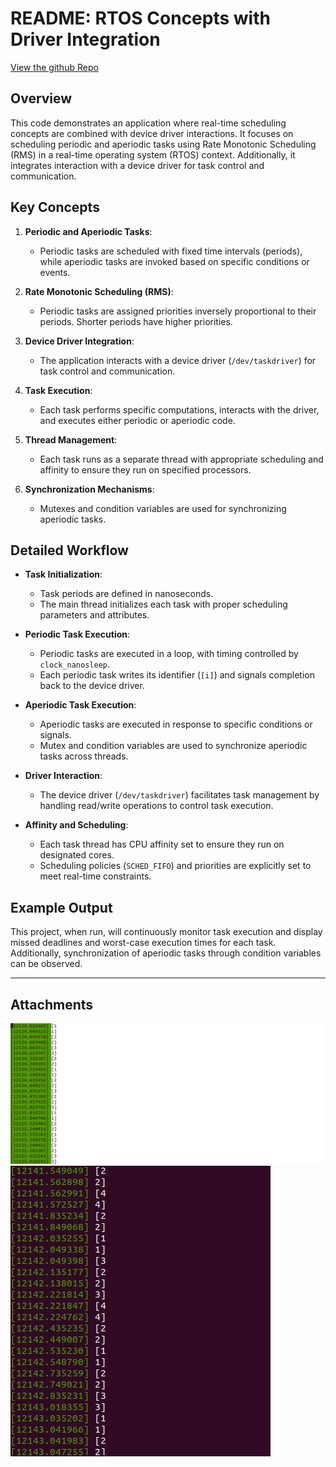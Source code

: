 # README: RTOS Concepts with Driver Integration

[View the github Repo](https://github.com/Melasmar-711/Simple_driver.git)

## Overview

This code demonstrates an application where real-time scheduling concepts are combined with device driver interactions. It focuses on scheduling periodic and aperiodic tasks using Rate Monotonic Scheduling (RMS) in a real-time operating system (RTOS) context. Additionally, it integrates interaction with a device driver for task control and communication.

## Key Concepts

1. **Periodic and Aperiodic Tasks**: 
   - Periodic tasks are scheduled with fixed time intervals (periods), while aperiodic tasks are invoked based on specific conditions or events.
   
2. **Rate Monotonic Scheduling (RMS)**:
   - Periodic tasks are assigned priorities inversely proportional to their periods. Shorter periods have higher priorities.

3. **Device Driver Integration**:
   - The application interacts with a device driver (`/dev/taskdriver`) for task control and communication.

4. **Task Execution**:
   - Each task performs specific computations, interacts with the driver, and executes either periodic or aperiodic code.

5. **Thread Management**:
   - Each task runs as a separate thread with appropriate scheduling and affinity to ensure they run on specified processors.

6. **Synchronization Mechanisms**:
   - Mutexes and condition variables are used for synchronizing aperiodic tasks.

## Detailed Workflow

- **Task Initialization**:
  - Task periods are defined in nanoseconds.
  - The main thread initializes each task with proper scheduling parameters and attributes.

- **Periodic Task Execution**:
  - Periodic tasks are executed in a loop, with timing controlled by `clock_nanosleep`.
  - Each periodic task writes its identifier (`[i]`) and signals completion back to the device driver.

- **Aperiodic Task Execution**:
  - Aperiodic tasks are executed in response to specific conditions or signals. 
  - Mutex and condition variables are used to synchronize aperiodic tasks across threads.

- **Driver Interaction**:
  - The device driver (`/dev/taskdriver`) facilitates task management by handling read/write operations to control task execution.

- **Affinity and Scheduling**:
  - Each task thread has CPU affinity set to ensure they run on designated cores.
  - Scheduling policies (`SCHED_FIFO`) and priorities are explicitly set to meet real-time constraints.

## Example Output

This project, when run, will continuously monitor task execution and display missed deadlines and worst-case execution times for each task. Additionally, synchronization of aperiodic tasks through condition variables can be observed.

---

## Attachments

![output Image](output1.png)
![continued_ouput Image](output2.png)

